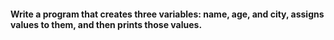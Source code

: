 #### Write a program that creates three variables: name, age, and city, assigns values to them, and then prints those values.
